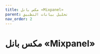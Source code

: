 ```yaml
---
title: مكس بانل «Mixpanel»
parent: تحليل بيانات التطبيق
nav_order: 2
---
```


# مكس بانل «Mixpanel»
